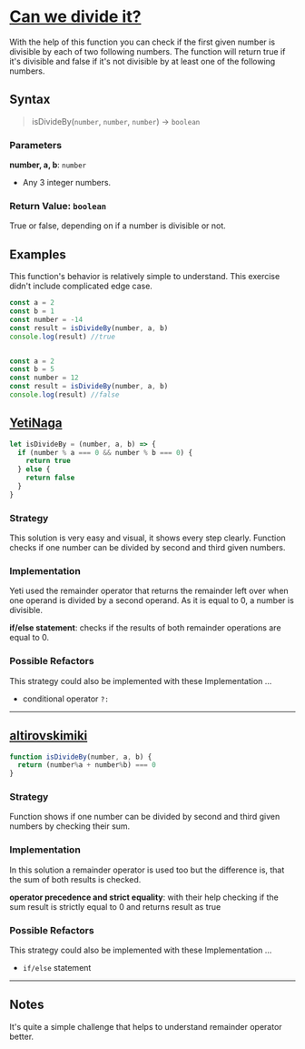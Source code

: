 # [Can we divide it?](https://www.codewars.com/kata/5a2b703dc5e2845c0900005a)

With the help of this function you can check if the first given number is divisible by each of two following numbers. The function will return true if it's divisible and false if it's not divisible by at least one of the following numbers.

## Syntax

> isDivideBy(`number`, `number`, `number`) -> `boolean`

### Parameters

**number, a, b**: `number`

- Any 3 integer numbers.

### Return Value: `boolean`

True or false, depending on if a number is divisible or not.

## Examples

This function's behavior is relatively simple to understand. This exercise didn't include complicated edge case.



```js
const a = 2
const b = 1
const number = -14
const result = isDivideBy(number, a, b)
console.log(result) //true


const a = 2
const b = 5
const number = 12
const result = isDivideBy(number, a, b)
console.log(result) //false

```




## [YetiNaga](https://www.codewars.com/kata/reviews/5a2b77018b2221499d000960/groups/5a2d7edd4f89bcf2e9000237)

```js
let isDivideBy = (number, a, b) => {
  if (number % a === 0 && number % b === 0) {
    return true
  } else {
    return false
  }
}
```

### Strategy

This solution is very easy and visual, it shows every step clearly. Function checks if one number can be divided by second and third given numbers.


### Implementation

Yeti used the remainder operator that returns the remainder left over when one operand is divided by a second operand. As it is equal to 0, a number is divisible.


**if/else statement**: checks if the results of both remainder operations are equal to 0.

### Possible Refactors

This strategy could also be implemented with these Implementation ...

- conditional operator `?:`


---


## [altirovskimiki](https://www.codewars.com/kata/reviews/5a2b77018b2221499d000960/groups/5a2c4ac6971dc4bd9f001d80)

```js
function isDivideBy(number, a, b) {
  return (number%a + number%b) === 0
}
```

### Strategy

Function shows if one number can be divided by second and third given numbers by checking their sum.

### Implementation

In this solution a remainder operator is used too but the difference is, that the sum of both results is checked.


**operator precedence and strict equality**: with their help checking if the sum result is strictly equal to 0 and returns result as true

### Possible Refactors

This strategy could also be implemented with these Implementation ...

- `if/else` statement


---

## Notes

It's quite a simple challenge that helps to understand remainder operator better.
